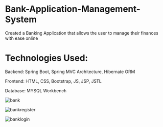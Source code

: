 # Bank-Application-Management-System

Created a Banking Application that allows the user to manage their finances with ease online

# Technologies Used:

Backend: Spring Boot, Spring MVC Architecture, Hibernate ORM

Frontend: HTML, CSS, Bootstrap, JS, JSP, JSTL 

Database: MYSQL Workbench

![bank](https://user-images.githubusercontent.com/90527629/233737213-061da26b-21d1-4bbd-b307-dc2c3192ec88.png)

![bankregister](https://user-images.githubusercontent.com/90527629/233737230-125ec197-9011-4ceb-9a95-11b11cf7cad1.png)

![banklogin](https://user-images.githubusercontent.com/90527629/233737239-d93455cd-24cb-47cb-b656-83e222d4e082.png)